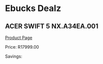 
# Ebucks Dealz
## ACER SWIFT 5 NX.A34EA.001
[Product Page](https://www.ebucks.com/web/shop/productSelected.do?prodId=1215961273&catId=714946558)

Price: R17999.00

Savings: 


	